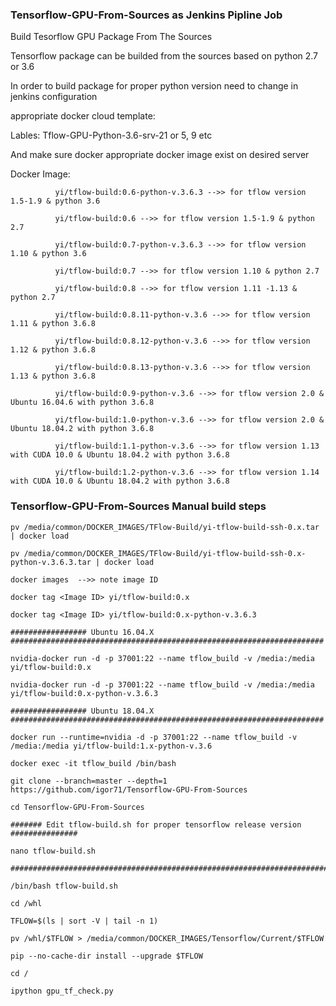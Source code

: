 ### Tensorflow-GPU-From-Sources as Jenkins Pipline Job
Build Tesorflow GPU Package From The Sources

Tensorflow package can be builded from the sources based on python 2.7 or 3.6

In order to build package for proper python version need to change in jenkins configuration

appropriate docker cloud template:

Lables: Tflow-GPU-Python-3.6-srv-21 or 5, 9 etc

And make sure docker appropriate docker image exist on desired server

Docker Image: 

              yi/tflow-build:0.6-python-v.3.6.3 -->> for tflow version 1.5-1.9 & python 3.6

              yi/tflow-build:0.6 -->> for tflow version 1.5-1.9 & python 2.7
              
              yi/tflow-build:0.7-python-v.3.6.3 -->> for tflow version 1.10 & python 3.6
              
              yi/tflow-build:0.7 -->> for tflow version 1.10 & python 2.7
              
              yi/tflow-build:0.8 -->> for tflow version 1.11 -1.13 & python 2.7
              
              yi/tflow-build:0.8.11-python-v.3.6 -->> for tflow version 1.11 & python 3.6.8
              
              yi/tflow-build:0.8.12-python-v.3.6 -->> for tflow version 1.12 & python 3.6.8
              
              yi/tflow-build:0.8.13-python-v.3.6 -->> for tflow version 1.13 & python 3.6.8
              
              yi/tflow-build:0.9-python-v.3.6 -->> for tflow version 2.0 & Ubuntu 16.04.6 with python 3.6.8
              
              yi/tflow-build:1.0-python-v.3.6 -->> for tflow version 2.0 & Ubuntu 18.04.2 with python 3.6.8
              
              yi/tflow-build:1.1-python-v.3.6 -->> for tflow version 1.13 with CUDA 10.0 & Ubuntu 18.04.2 with python 3.6.8
              
              yi/tflow-build:1.2-python-v.3.6 -->> for tflow version 1.14 with CUDA 10.0 & Ubuntu 18.04.2 with python 3.6.8
              
              
              
 
 ### Tensorflow-GPU-From-Sources Manual build steps
 ```
 pv /media/common/DOCKER_IMAGES/TFlow-Build/yi-tflow-build-ssh-0.x.tar | docker load
 
 pv /media/common/DOCKER_IMAGES/TFlow-Build/yi-tflow-build-ssh-0.x-python-v.3.6.3.tar | docker load
 
 docker images  -->> note image ID
 
 docker tag <Image ID> yi/tflow-build:0.x
  
 docker tag <Image ID> yi/tflow-build:0.x-python-v.3.6.3
 
 ################# Ubuntu 16.04.X ######################################################################
 
 nvidia-docker run -d -p 37001:22 --name tflow_build -v /media:/media yi/tflow-build:0.x 
 
 nvidia-docker run -d -p 37001:22 --name tflow_build -v /media:/media yi/tflow-build:0.x-python-v.3.6.3
 
 ################# Ubuntu 18.04.X ######################################################################
 
 docker run --runtime=nvidia -d -p 37001:22 --name tflow_build -v /media:/media yi/tflow-build:1.x-python-v.3.6
 
 docker exec -it tflow_build /bin/bash
 
 git clone --branch=master --depth=1 https://github.com/igor71/Tensorflow-GPU-From-Sources
 
 cd Tensorflow-GPU-From-Sources
 
 ####### Edit tflow-build.sh for proper tensorflow release version ###############
 
 nano tflow-build.sh
 
 #################################################################################
 
 /bin/bash tflow-build.sh
 
 cd /whl
 
 TFLOW=$(ls | sort -V | tail -n 1)
 
 pv /whl/$TFLOW > /media/common/DOCKER_IMAGES/Tensorflow/Current/$TFLOW
 
 pip --no-cache-dir install --upgrade $TFLOW
 
 cd /
 
 ipython gpu_tf_check.py
 ```
